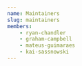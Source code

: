 ```yaml
---
name: Maintainers
slug: maintainers
members:
    - ryan-chandler
    - graham-campbell
    - mateus-guimaraes
    - kai-sassnowski
---
```

